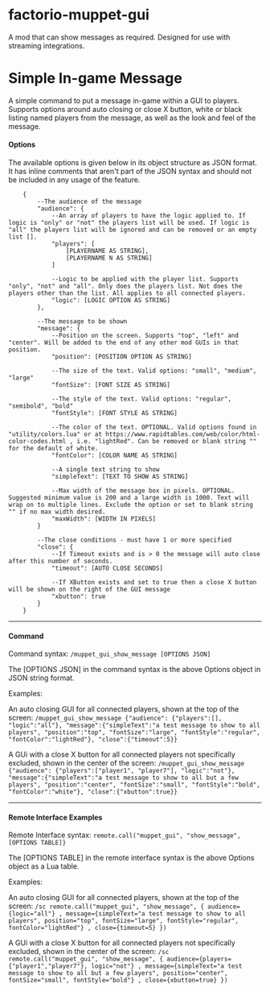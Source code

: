 # factorio-muppet-gui


A mod that can show messages as required. Designed for use with streaming integrations.




Simple In-game Message
===============

A simple command to put a message in-game within a GUI to players. Supports options around auto closing or close X button, white or black listing named players from the message, as well as the look and feel of the message.

#### Options

The available options is given below in its object structure as JSON format. It has inline comments that aren't part of the JSON syntax and should not be included in any usage of the feature.

```
	{
		--The audience of the message
		"audience": {
			--An array of players to have the logic applied to. If logic is "only" or "not" the players list will be used. If logic is "all" the players list will be ignored and can be removed or an empty list [].
			"players": [
				[PLAYERNAME AS STRING],
				[PLAYERNAME N AS STRING]
			]

			--Logic to be applied with the player list. Supports "only", "not" and "all". Only does the players list. Not does the players other than the list. All applies to all connected players.
			"logic": [LOGIC OPTION AS STRING]
		},

		--The message to be shown
		"message": {
			--Position on the screen. Supports "top", "left" and "center". Will be added to the end of any other mod GUIs in that position.
			"position": [POSITION OPTION AS STRING]

			--The size of the text. Valid options: "small", "medium", "large"
			"fontSize": [FONT SIZE AS STRING]

			--The style of the text. Valid options: "regular", "semibold", "bold"
			"fontStyle": [FONT STYLE AS STRING]

			--The color of the text. OPTIONAL. Valid options found in "utility/colors.lua" or at https://www.rapidtables.com/web/color/html-color-codes.html , i.e. "lightRed". Can be removed or blank string "" for the default of white.
			"fontColor": [COLOR NAME AS STRING]

			--A single text string to show
			"simpleText": [TEXT TO SHOW AS STRING]

			--Max width of the message box in pixels. OPTIONAL. Suggested minimum value is 200 and a large width is 1000. Text will wrap on to multiple lines. Exclude the option or set to blank string "" if no max width desired.
			"maxWidth": [WIDTH IN PIXELS]
		}

		--The close conditions - must have 1 or more specified
		"close": {
			--If Timeout exists and is > 0 the message will auto close after this number of seconds.
			"timeout": [AUTO CLOSE SECONDS]

			--If XButton exists and set to true then a close X button will be shown on the right of the GUI message
			"xbutton": true
		}
	}
```

-------------------------------------------------



#### Command

Command syntax: `/muppet_gui_show_message [OPTIONS JSON]`

The [OPTIONS JSON] in the command syntax is the above Options object in JSON string format.

Examples:

An auto closing GUI for all connected players, shown at the top of the screen:
`/muppet_gui_show_message {"audience": {"players":[], "logic":"all"}, "message":{"simpleText":"a test message to show to all players", "position":"top", "fontSize":"large", "fontStyle":"regular", "fontColor":"lightRed"}, "close":{"timeout":5}}`

A GUi with a close X button for all connected players not specifically excluded, shown in the center of the screen:
`/muppet_gui_show_message {"audience": {"players":["player1", "player7"], "logic":"not"}, "message":{"simpleText":"a test message to show to all but a few players", "position":"center", "fontSize":"small", "fontStyle":"bold", "fontColor":"white"}, "close":{"xbutton":true}}`

-------------------------------------------------



#### Remote Interface Examples

Remote Interface syntax: `remote.call("muppet_gui", "show_message", [OPTIONS TABLE]}`

The [OPTIONS TABLE] in the remote interface syntax is the above Options object as a Lua table.

Examples:

An auto closing GUI for all connected players, shown at the top of the screen:
`/sc remote.call("muppet_gui", "show_message", { audience={logic="all"} , message={simpleText="a test message to show to all players", position="top", fontSize="large", fontStyle="regular", fontColor="lightRed"} , close={timeout=5} })`

A GUi with a close X button for all connected players not specifically excluded, shown in the center of the screen:
`/sc remote.call("muppet_gui", "show_message", { audience={players={"player1","player7"}, logic="not"} , message={simpleText="a test message to show to all but a few players", position="center", fontSize="small", fontStyle="bold"} , close={xbutton=true} })`